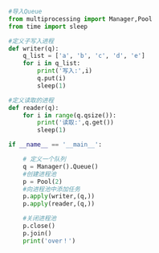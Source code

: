 
<BlogInfo id="490" title="13.进程池创建的进程之间的通信" author="白日梦想猿" pv=0 read_times=0 pre_cost_time="0分26秒" category="并发编程" tag_list="['并发编程']" create_time="2020.05.05 16:19:07" update_time="2020.05.05 17:04:15" />

```python
#导入Queue
from multiprocessing import Manager,Pool
from time import sleep

#定义子写入进程
def writer(q):
    q_list = ['a', 'b', 'c', 'd', 'e']
    for i in q_list:
        print('写入:',i)
        q.put(i)
        sleep(1)

#定义读取的进程
def reader(q):
    for i in range(q.qsize()):
        print('读取:',q.get())
        sleep(1)

if __name__ == '__main__':

    # 定义一个队列
    q = Manager().Queue()
    #创建进程池
    p = Pool(2)
    #向进程池中添加任务
    p.apply(writer,(q,))
    p.apply(reader,(q,))

    #关闭进程池
    p.close()
    p.join()
    print('over！')
```
